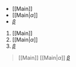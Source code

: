 * [[Main]]
* [[Main|$\alpha$]]
* [$\beta$](Main.md)

1. [[Main]]
2. [[Main|$\alpha$]]
3. [$\beta$](Main.md)

> [[Main]]
> [[Main|$\alpha$]]
> [$\beta$](Main.md)
